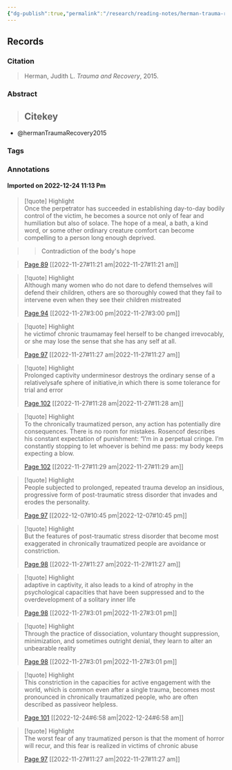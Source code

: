 ```yaml
---
{"dg-publish":true,"permalink":"/research/reading-notes/herman-trauma-recovery2015/","tags":["gardenEntry"]}
---
```



## Records

### Citation

> Herman, Judith L. _Trauma and Recovery_, 2015.

### Abstract

>## Citekey
- @hermanTraumaRecovery2015

### Tags

### Annotations



#### Imported on 2022-12-24 11:13 Pm

> [!quote] Highlight  
> Once the perpetrator has succeeded in establishing day-to-day bodily control of the victim, he becomes a source not only of fear and humiliation but also of solace. The hope of a meal, a bath, a kind word, or some other ordinary creature comfort can become compelling to a person long enough deprived.

>> Contradiction of the body's hope

>
> [Page 89](zotero://open-pdf/library/items/TTBBLYN7?page=89) [[2022-11-27#11:21 am\|2022-11-27#11:21 am]]

> [!quote] Highlight  
> Although many women who do not dare to defend themselves will defend their children, others are so thoroughly cowed that they fail to intervene even when they see their children mistreated
>
> [Page 94](zotero://open-pdf/library/items/TTBBLYN7?page=94) [[2022-11-27#3:00 pm\|2022-11-27#3:00 pm]]

> [!quote] Highlight  
> he victimof chronic traumamay feel herself to be changed irrevocably, or she may lose the sense that she has any self at all.
>
> [Page 97](zotero://open-pdf/library/items/TTBBLYN7?page=97) [[2022-11-27#11:27 am\|2022-11-27#11:27 am]]

> [!quote] Highlight  
> Prolonged captivity underminesor destroys the ordinary sense of a relativelysafe sphere of initiative,in which there is some tolerance for trial and error
>
> [Page 102](zotero://open-pdf/library/items/TTBBLYN7?page=102) [[2022-11-27#11:28 am\|2022-11-27#11:28 am]]

> [!quote] Highlight  
> To the chronically traumatized person, any action has potentially dire consequences. There is no room for mistakes. Rosencof describes his constant expectation of punishment: “I’m in a perpetual cringe. I’m constantly stopping to let whoever is behind me pass: my body keeps expecting a blow.
>
> [Page 102](zotero://open-pdf/library/items/TTBBLYN7?page=102) [[2022-11-27#11:29 am\|2022-11-27#11:29 am]]

> [!quote] Highlight  
> People subjected to prolonged, repeated trauma develop an insidious, progressive form of post-traumatic stress disorder that invades and erodes the personality.
>
> [Page 97](zotero://open-pdf/library/items/TTBBLYN7?page=97) [[2022-12-07#10:45 pm\|2022-12-07#10:45 pm]]

> [!quote] Highlight  
> But the features of post-traumatic stress disorder that become most exaggerated in chronically traumatized people are avoidance or constriction.
>
> [Page 98](zotero://open-pdf/library/items/TTBBLYN7?page=98) [[2022-11-27#11:27 am\|2022-11-27#11:27 am]]

> [!quote] Highlight  
> adaptive in captivity, it also leads to a kind of atrophy in the psychological capacities that have been suppressed and to the overdevelopment of a solitary inner life
>
> [Page 98](zotero://open-pdf/library/items/TTBBLYN7?page=98) [[2022-11-27#3:01 pm\|2022-11-27#3:01 pm]]

> [!quote] Highlight  
> Through the practice of dissociation, voluntary thought suppression, minimization, and sometimes outright denial, they learn to alter an unbearable reality
>
> [Page 98](zotero://open-pdf/library/items/TTBBLYN7?page=98) [[2022-11-27#3:01 pm\|2022-11-27#3:01 pm]]

> [!quote] Highlight  
> This constriction in the capacities for active engagement with the world, which is common even after a single trauma, becomes most pronounced in chronically traumatized people, who are often described as passiveor helpless.
>
> [Page 101](zotero://open-pdf/library/items/TTBBLYN7?page=101) [[2022-12-24#6:58 am\|2022-12-24#6:58 am]]

> [!quote] Highlight  
> The worst fear of any traumatized person is that the moment of horror will recur, and this fear is realized in victims of chronic abuse
>
> [Page 97](zotero://open-pdf/library/items/TTBBLYN7?page=97) [[2022-11-27#11:27 am\|2022-11-27#11:27 am]]




